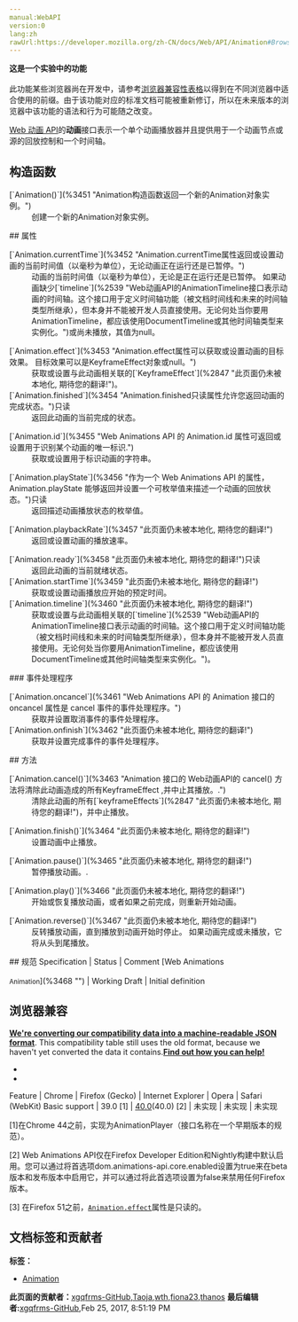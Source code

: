 ```yaml
---
manual:WebAPI
version:0
lang:zh
rawUrl:https://developer.mozilla.org/zh-CN/docs/Web/API/Animation#Browser_compatibility
---
```






**这是一个实验中的功能**<br></br>此功能某些浏览器尚在开发中，请参考[浏览器兼容性表格](%3449 "")以得到在不同浏览器中适合使用的前缀。由于该功能对应的标准文档可能被重新修订，所以在未来版本的浏览器中该功能的语法和行为可能随之改变。




[Web 动画 API](%3450 "")的**动画**接口表示一个单个动画播放器并且提供用于一个动画节点或源的回放控制和一个时间轴。


## 构造函数<a name="构造函数"></a>
<dl><dt id=''>[`Animation()`](%3451 "Animation构造函数返回一个新的Animation对象实例。")</dt><dd>创建一个新的Animation对象实例。</dd></dl>
## 属性<a name="属性"></a>
<dl><dt id=''>[`Animation.currentTime`](%3452 "Animation.currentTime属性返回或设置动画的当前时间值（以毫秒为单位），无论动画正在运行还是已暂停。")</dt><dd>动画的当前时间值（以毫秒为单位），无论是正在运行还是已暂停。 如果动画缺少[`timeline`](%2539 "Web动画API的AnimationTimeline接口表示动画的时间轴。这个接口用于定义时间轴功能（被文档时间线和未来的时间轴类型所继承），但本身并不能被开发人员直接使用。无论何处当你要用AnimationTimeline，都应该使用DocumentTimeline或其他时间轴类型来实例化。")或尚未播放，其值为null。</dd></dl><dl><dt id=''>[`Animation.effect`](%3453 "Animation.effect属性可以获取或设置动画的目标效果。 目标效果可以是KeyframeEffect对象或null。")</dt><dd>获取或设置与此动画相关联的[`KeyframeEffect`](%2847 "此页面仍未被本地化, 期待您的翻译!")。</dd><dt id=''>[`Animation.finished`](%3454 "Animation.finished只读属性允许您返回动画的完成状态。")只读</dt><dd>返回此动画的当前完成的状态。</dd></dl><dl><dt id=''>[`Animation.id`](%3455 "Web Animations API 的 Animation.id 属性可返回或设置用于识别某个动画的唯一标识.")</dt><dd>获取或设置用于标识动画的字符串。</dd></dl><dl><dt id=''>[`Animation.playState`](%3456 "作为一个 Web Animations API 的属性，Animation.playState 能够返回并设置一个可枚举值来描述一个动画的回放状态。")只读</dt><dd>返回描述动画播放状态的枚举值。</dd></dl><dl><dt id=''>[`Animation.playbackRate`](%3457 "此页面仍未被本地化, 期待您的翻译!")</dt><dd>返回或设置动画的播放速率。</dd></dl><dl><dt id=''>[`Animation.ready`](%3458 "此页面仍未被本地化, 期待您的翻译!")只读</dt><dd>返回此动画的当前就绪状态。</dd><dt id=''>[`Animation.startTime`](%3459 "此页面仍未被本地化, 期待您的翻译!")</dt><dd>获取或设置动画播放应开始的预定时间。</dd><dt id=''>[`Animation.timeline`](%3460 "此页面仍未被本地化, 期待您的翻译!")</dt><dd>获取或设置与此动画相关联的[`timeline`](%2539 "Web动画API的AnimationTimeline接口表示动画的时间轴。这个接口用于定义时间轴功能（被文档时间线和未来的时间轴类型所继承），但本身并不能被开发人员直接使用。无论何处当你要用AnimationTimeline，都应该使用DocumentTimeline或其他时间轴类型来实例化。")。</dd></dl>
### 事件处理程序<a name="事件处理程序"></a>
<dl><dt id=''>[`Animation.oncancel`](%3461 "Web Animations API 的 Animation 接口的 oncancel 属性是 cancel 事件的事件处理程序。")</dt><dd>获取并设置取消事件的事件处理程序。</dd><dt id=''>[`Animation.onfinish`](%3462 "此页面仍未被本地化, 期待您的翻译!")</dt><dd>获取并设置完成事件的事件处理程序。</dd></dl>
## 方法<a name="方法"></a>
<dl><dt id=''>[`Animation.cancel()`](%3463 "Animation 接口的 Web动画API的 cancel() 方法将清除此动画造成的所有KeyframeEffect ,并中止其播放。.")</dt><dd>清除此动画的所有[`keyframeEffects`](%2847 "此页面仍未被本地化, 期待您的翻译!")，并中止播放。</dd></dl><dl><dt id=''>[`Animation.finish()`](%3464 "此页面仍未被本地化, 期待您的翻译!")</dt><dd>设置动画中止播放。</dd></dl><dl><dt id=''>[`Animation.pause()`](%3465 "此页面仍未被本地化, 期待您的翻译!")</dt><dd>暂停播放动画。.</dd></dl><dl><dt id=''>[`Animation.play()`](%3466 "此页面仍未被本地化, 期待您的翻译!")</dt><dd>开始或恢复播放动画，或者如果之前完成，则重新开始动画。</dd></dl><dl><dt id=''>[`Animation.reverse()`](%3467 "此页面仍未被本地化, 期待您的翻译!")</dt><dd>反转播放动画，直到播放到动画开始时停止。 如果动画完成或未播放，它将从头到尾播放。</dd></dl>
## 规范<a name="规范"></a>
Specification | Status | Comment 
[Web Animations<br></br><small>Animation</small>](%3468 "") | Working Draft | Initial definition 


## 浏览器兼容<a name="浏览器兼容"></a>


**[We&#39;re converting our compatibility data into a machine-readable JSON format](%3344 "")**. This compatibility table still uses the old format, because we haven&#39;t yet converted the data it contains.**[Find out how you can help!](%3392 "")**


* 
* 
Feature | Chrome | Firefox (Gecko) | Internet Explorer | Opera | Safari (WebKit) 
Basic support | 39.0 [1] | [40.0](%3469 "Released on 2015-08-11.")(40.0) [2] | 未实现 | 未实现 | 未实现 






[1]在Chrome 44之前，实现为AnimationPlayer（接口名称在一个早期版本的规范）。



[2] Web Animations API仅在Firefox Developer Edition和Nightly构建中默认启用。您可以通过将首选项dom.animations-api.core.enabled设置为true来在beta版本和发布版本中启用它，并可以通过将此首选项设置为false来禁用任何Firefox版本。



[3] 在Firefox 51之前，[`Animation.effect`](%3453 "Animation.effect属性可以获取或设置动画的目标效果。 目标效果可以是KeyframeEffect对象或null。")属性是只读的。








## 文档标签和贡献者
**标签：**
* [Animation](%3470 "")

**此页面的贡献者：**[xgqfrms-GitHub](%57 ""),[Taoja](%3471 ""),[wth](%126 ""),[fiona23](%406 ""),[thanos](%3472 "")
**最后编辑者:**[xgqfrms-GitHub](%57 ""),<time>Feb 25, 2017, 8:51:19 PM</time>


